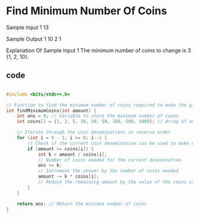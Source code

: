 # Find Minimum Number Of Coins

Sample Input 1
13


Sample Output 1
10 2 1


Explanation Of Sample Input 1
The minimum number of coins to change is 3 {1, 2, 10}.

## code
```cpp

#include <bits/stdc++.h> 

// Function to find the minimum number of coins required to make the given amount
int findMinimumCoins(int amount) {
    int ans = 0; // Variable to store the minimum number of coins
    int coins[] = {1, 2, 5, 10, 20, 50, 100, 500, 1000}; // Array of available coin denominations

    // Iterate through the coin denominations in reverse order
    for (int i = 9 - 1; i >= 0; i--) {
        // Check if the current coin denomination can be used to make change for the remaining amount
        if (amount >= coins[i]) {
            int k = amount / coins[i]; 
            // Number of coins needed for the current denomination
            ans += k; 
            // Increment the answer by the number of coins needed
            amount -= k * coins[i]; 
            // Reduce the remaining amount by the value of the coins used
        }
    }

    return ans; // Return the minimum number of coins
}

```